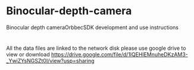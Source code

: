# Binocular-depth-camera
Binocular depth cameraOrbbecSDK development and use instructions
#
All the data files are linked to the network disk
please use google drive to view or download
https://drive.google.com/file/d/1lQEHlEMnuheDKzAM3-_YwiZYsNGSZt0I/view?usp=sharing

